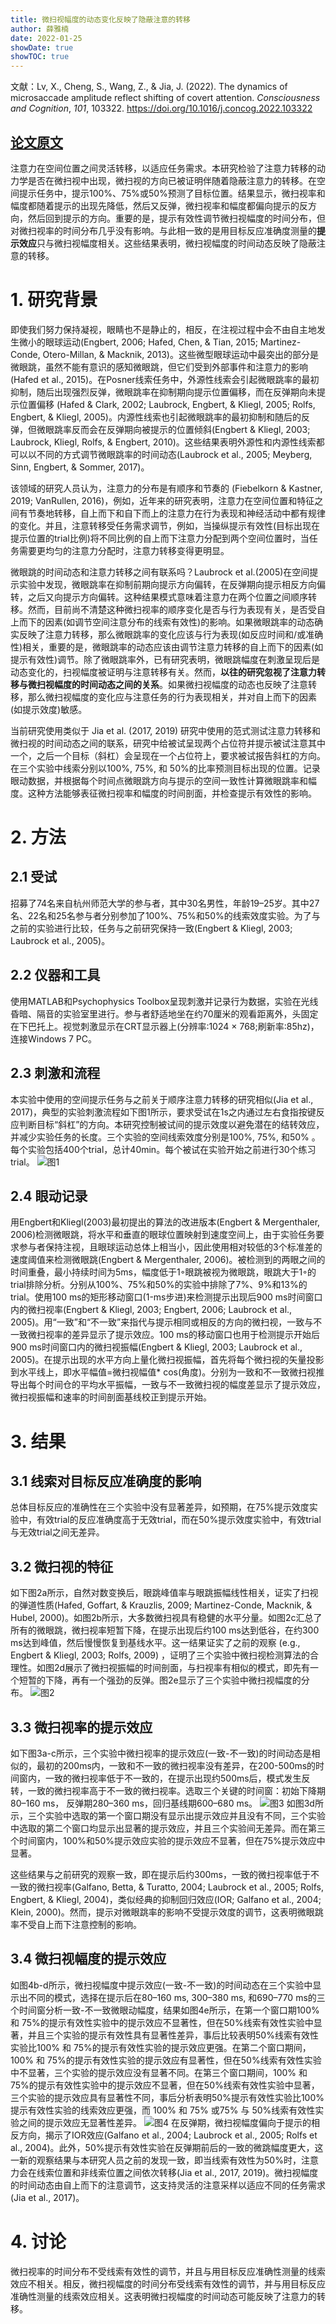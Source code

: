 ```yaml
---
title: 微扫视幅度的动态变化反映了隐蔽注意的转移
author: 薛雅楠
date: 2022-01-25
showDate: true
showTOC: true
---
```

文献：Lv, X., Cheng, S., Wang, Z., & Jia, J. (2022). The dynamics of microsaccade amplitude reflect shifting of covert attention. _Consciousness and Cognition_, _101_, 103322.
https://doi.org/10.1016/j.concog.2022.103322
## [论文原文](../Source_Files/2023-01-25-XYN1.Pdf)
注意力在空间位置之间灵活转移，以适应任务需求。本研究检验了注意力转移的动力学是否在微扫视中出现，微扫视的方向已被证明伴随着隐蔽注意力的转移。在空间提示任务中，提示100%、75%或50%预测了目标位置。结果显示，微扫视率和幅度都随着提示的出现先降低，然后又反弹，微扫视率和幅度都偏向提示的反方向，然后回到提示的方向。重要的是，提示有效性调节微扫视幅度的时间分布，但对微扫视率的时间分布几乎没有影响。与此相一致的是用目标反应准确度测量的**提示效应**只与微扫视幅度相关。这些结果表明，微扫视幅度的时间动态反映了隐蔽注意的转移。
# 1. 研究背景
即使我们努力保持凝视，眼睛也不是静止的，相反，在注视过程中会不由自主地发生微小的眼球运动(Engbert, 2006; Hafed, Chen, & Tian, 2015; Martinez-Conde, Otero-Millan, & Macknik, 2013)。这些微型眼球运动中最突出的部分是微眼跳，虽然不能有意识的感知微眼跳，但它们受到外部事件和注意力的影响 (Hafed et al., 2015)。在Posner线索任务中，外源性线索会引起微眼跳率的最初抑制，随后出现强烈反弹，微眼跳率在抑制期向提示位置偏移，而在反弹期向未提示位置偏移 (Hafed & Clark, 2002; Laubrock, Engbert, & Kliegl, 2005; Rolfs, Engbert, & Kliegl, 2005)。内源性线索也引起微眼跳率的最初抑制和随后的反弹，但微眼跳率反而会在反弹期向被提示的位置倾斜(Engbert & Kliegl, 2003; Laubrock, Kliegl, Rolfs, & Engbert, 2010)。这些结果表明外源性和内源性线索都可以以不同的方式调节微眼跳率的时间动态(Laubrock et al., 2005; Meyberg, Sinn, Engbert, & Sommer, 2017)。

该领域的研究人员认为，注意力的分布是有顺序和节奏的 (Fiebelkorn & Kastner, 2019;  VanRullen, 2016)，例如，近年来的研究表明，注意力在空间位置和特征之间有节奏地转移，自上而下和自下而上的注意力在行为表现和神经活动中都有规律的变化。并且，注意转移受任务需求调节，例如，当操纵提示有效性(目标出现在提示位置的trial比例)将不同比例的自上而下注意力分配到两个空间位置时，当任务需要更均匀的注意力分配时，注意力转移变得更明显。

微眼跳的时间动态和注意力转移之间有联系吗？Laubrock et al.(2005)在空间提示实验中发现，微眼跳率在抑制前期向提示方向偏转，在反弹期向提示相反方向偏转，之后又向提示方向偏转。这种结果模式意味着注意力在两个位置之间顺序转移。然而，目前尚不清楚这种微扫视率的顺序变化是否与行为表现有关，是否受自上而下的因素(如调节空间注意分布的线索有效性)的影响。如果微眼跳率的动态确实反映了注意力转移，那么微眼跳率的变化应该与行为表现(如反应时间和/或准确性)相关，重要的是，微眼跳率的动态应该由调节注意力转移的自上而下的因素(如提示有效性)调节。除了微眼跳率外，已有研究表明，微眼跳幅度在刺激呈现后是动态变化的，扫视幅度被证明与注意转移有关。然而，**以往的研究忽视了注意力转移与微扫视幅度的时间动态之间的关系**。如果微扫视幅度的动态也反映了注意转移，那么微扫视幅度的变化应与注意任务的行为表现相关，并对自上而下的因素(如提示效度)敏感。

当前研究使用类似于 Jia et al. (2017, 2019) 研究中使用的范式测试注意力转移和微扫视的时间动态之间的联系，研究中给被试呈现两个占位符并提示被试注意其中一个，之后一个目标（斜杠）会呈现在一个占位符上，要求被试报告斜杠的方向。在三个实验中线索分别以100%, 75%, 和 50%的比率预测目标出现的位置。记录眼动数据，并根据每个时间点微眼跳方向与提示的空间一致性计算微眼跳率和幅度。这种方法能够表征微扫视率和幅度的时间剖面，并检查提示有效性的影响。
# 2. 方法
## 2.1 受试
招募了74名来自杭州师范大学的参与者，其中30名男性，年龄19–25岁。其中27名、22名和25名参与者分别参加了100%、75%和50%的线索效度实验。为了与之前的实验进行比较，任务与之前研究保持一致(Engbert & Kliegl, 2003; Laubrock et al., 2005)。
## 2.2 仪器和工具
使用MATLAB和Psychophysics Toolbox呈现刺激并记录行为数据，实验在光线昏暗、隔音的实验室里进行。参与者舒适地坐在约70厘米的观看距离外，头固定在下巴托上。视觉刺激显示在CRT显示器上(分辨率:1024 × 768;刷新率:85hz)，连接Windows 7 PC。
## 2.3 刺激和流程
本实验中使用的空间提示任务与之前关于顺序注意力转移的研究相似(Jia et al., 2017)，典型的实验刺激流程如下图1所示，要求受试在1s之内通过左右食指按键反应判断目标“斜杠”的方向。本研究控制被试间的提示效度以避免潜在的结转效应，并减少实验任务的长度。三个实验的空间线索效度分别是100%, 75%, 和50% 。每个实验包括400个trial，总计40min。每个被试在实验开始之前进行30个练习trial。
![图1](../Supporting_Information/2023-01-25-XYN1-Fig-1.png)
## 2.4 眼动记录
用Engbert和Kliegl(2003)最初提出的算法的改进版本(Engbert & Mergenthaler, 2006)检测微眼跳，将水平和垂直的眼球位置映射到速度空间上，由于实验任务要求参与者保持注视，且眼球运动总体上相当小，因此使用相对较低的3个标准差的速度阈值来检测微眼跳(Engbert & Mergenthaler, 2006)。被检测到的两眼之间的时间重叠，最小持续时间为5ms，幅度低于1◦眼跳被视为微眼跳，眼跳大于1◦的trial排除分析。分别从100%、75%和50%的实验中排除了7%、9%和13%的trial。使用100 ms的矩形移动窗口(1-ms步进)来检测提示出现后900 ms时间窗口内的微扫视率(Engbert & Kliegl, 2003; Engbert, 2006; Laubrock et al., 2005)。用“一致”和“不一致”来指代与提示相同或相反的方向的微扫视，一致与不一致微扫视率的差异显示了提示效应。100 ms的移动窗口也用于检测提示开始后900 ms时间窗口内的微扫视振幅(Engbert & Kliegl, 2003; Laubrock et al., 2005)。在提示出现的水平方向上量化微扫视振幅，首先将每个微扫视的矢量投影到水平线上，即水平幅值=微扫视幅值* cos(角度)。分别为一致和不一致微扫视推导出每个时间仓的平均水平振幅，一致与不一致微扫视的幅度差显示了提示效应，微扫视振幅和速率的时间剖面基线校正到提示开始。
# 3. 结果
## 3.1 线索对目标反应准确度的影响
总体目标反应的准确性在三个实验中没有显著差异，如预期，在75%提示效度实验中，有效trial的反应准确度高于无效trial，而在50%提示效度实验中，有效trial与无效trial之间无差异。
## 3.2 微扫视的特征
如下图2a所示，自然对数变换后，眼跳峰值率与眼跳振幅线性相关，证实了扫视的弹道性质(Hafed, Goffart, & Krauzlis, 2009; Martinez-Conde, Macknik, & Hubel, 2000)。如图2b所示，大多数微扫视具有稳健的水平分量。如图2c汇总了所有的微眼跳，微扫视率短暂下降，在提示出现后约100 ms达到低谷，在约300 ms达到峰值，然后慢慢恢复到基线水平。这一结果证实了之前的观察 (e.g., Engbert & Kliegl, 2003; Rolfs, 2009) ，证明了三个实验中微扫视检测算法的合理性。如图2d展示了微扫视振幅的时间剖面，与扫视率有相似的模式，即先有一个短暂的下降，再有一个强劲的反弹。图2e显示了三个实验中微扫视幅度的分布。
![图2](../Supporting_Information/2023-01-25-XYN1-Fig-2.png)
## 3.3 微扫视率的提示效应
如下图3a-c所示，三个实验中微扫视率的提示效应(一致-不一致)的时间动态是相似的，最初的200ms内，一致和不一致的微扫视率没有差异，在200-500ms的时间窗内，一致的微扫视率低于不一致的，在提示出现约500ms后，模式发生反转，一致的微扫视率高于不一致的微扫视率。选取三个关键的时间窗：初始下降期80–160 ms， 反弹期280–360 ms，回归基线期600–680 ms。
![图3](../Supporting_Information/2023-01-25-XYN1-Fig-3.png)
如图3d所示，三个实验中选取的第一个窗口期没有显示出提示效应并且没有不同，三个实验中选取的第二个窗口均显示出显著的提示效应，并且三个实验间无差异。而在第三个时间窗内，100%和50%提示效应实验的提示效应不显著，但在75%提示效应中显著。

这些结果与之前研究的观察一致，即在提示后约300ms，一致的微扫视率低于不一致的微扫视率(Galfano, Betta, & Turatto, 2004; Laubrock et al., 2005; Rolfs, Engbert, & Kliegl, 2004)，类似经典的抑制回归效应(IOR; Galfano et al., 2004; Klein, 2000)。然而，提示对微眼跳率的影响不受提示效度的调节，这表明微眼跳率不受自上而下注意控制的影响。
## 3.4 微扫视幅度的提示效应
如图4b-d所示，微扫视幅度中提示效应(一致-不一致)的时间动态在三个实验中显示出不同的模式，选择在提示后在80–160 ms, 300–380 ms, 和690–770 ms的三个时间窗分析一致-不一致微眼动幅度，结果如图4e所示，在第一个窗口期100% 和 75%的提示有效性实验中的提示效应不显著性，但在50%线索有效性实验中显著，并且三个实验的提示有效性具有显著性差异，事后比较表明50%线索有效性实验比100% 和 75%的提示有效性实验的提示效应更强。在第二个窗口期间，100% 和 75%的提示有效性实验的提示效应有显著性，但在50%线索有效性实验中不显著，三个实验的提示效应没有显著不同。在第三个窗口期间，100% 和 75%的提示有效性实验中的提示效应不显著，但在50%线索有效性实验中显著，三个实验的提示效应具有显著性不同，事后分析表明50%提示有效性实验比100%提示有效性实验的线索效应更强，而 100% 和 75% 或75% 与 50%线索有效性实验之间的提示效应无显著性差异。
![图4](../Supporting_Information/2023-01-25-XYN1-Fig-4.png)
在反弹期，微扫视幅度偏向于提示的相反方向，揭示了IOR效应(Galfano et al., 2004; Laubrock et al., 2005; Rolfs et al., 2004)。此外，50%提示有效性实验在反弹期前后的一致的微跳幅度更大，这一新的观察结果与本研究人员之前的发现一致，即当线索有效性为50%时，注意力会在线索位置和非线索位置之间依次转移(Jia et al., 2017, 2019)。微扫视幅度的时间动态由自上而下的注意调节，这支持灵活的注意采样以适应不同的任务需求(Jia et al., 2017)。
# 4. 讨论
微扫视率的时间分布不受线索有效性的调节，并且与用目标反应准确性测量的线索效应不相关。相反，微扫视幅度的时间分布受线索有效性的调节，并与用目标反应准确性测量的线索效应相关。这表明微扫视幅度的时间动态可能反映了注意力的转移。